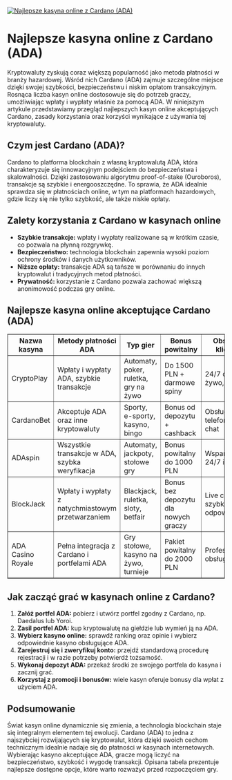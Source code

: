 [![Najlepsze kasyna online z Cardano (ADA)](https://123-caf.pages.dev/gitsignup.png)](https://vrmoo.ru/Bt82HjjY)

<h1>Najlepsze kasyna online z Cardano (ADA)</h1> <p>Kryptowaluty zyskują coraz większą popularność jako metoda płatności w branży hazardowej. Wśród nich Cardano (ADA) zajmuje szczególne miejsce dzięki swojej szybkości, bezpieczeństwu i niskim opłatom transakcyjnym. Rosnąca liczba kasyn online dostosowuje się do potrzeb graczy, umożliwiając wpłaty i wypłaty właśnie za pomocą ADA. W niniejszym artykule przedstawiamy przegląd najlepszych kasyn online akceptujących Cardano, zasady korzystania oraz korzyści wynikające z używania tej kryptowaluty.</p>  <h2>Czym jest Cardano (ADA)?</h2> <p>Cardano to platforma blockchain z własną kryptowalutą ADA, która charakteryzuje się innowacyjnym podejściem do bezpieczeństwa i skalowalności. Dzięki zastosowaniu algorytmu proof-of-stake (Ouroboros), transakcje są szybkie i energooszczędne. To sprawia, że ADA idealnie sprawdza się w płatnościach online, w tym na platformach hazardowych, gdzie liczy się nie tylko szybkość, ale także niskie opłaty.</p>  <h2>Zalety korzystania z Cardano w kasynach online</h2> <ul>   <li><strong>Szybkie transakcje:</strong> wpłaty i wypłaty realizowane są w krótkim czasie, co pozwala na płynną rozgrywkę.</li>   <li><strong>Bezpieczeństwo:</strong> technologia blockchain zapewnia wysoki poziom ochrony środków i danych użytkowników.</li>   <li><strong>Niższe opłaty:</strong> transakcje ADA są tańsze w porównaniu do innych kryptowalut i tradycyjnych metod płatności.</li>   <li><strong>Prywatność:</strong> korzystanie z Cardano pozwala zachować większą anonimowość podczas gry online.</li> </ul>  <h2>Najlepsze kasyna online akceptujące Cardano (ADA)</h2> <table border="1" cellpadding="8" cellspacing="0">   <thead>     <tr>       <th>Nazwa kasyna</th>       <th>Metody płatności ADA</th>       <th>Typ gier</th>       <th>Bonus powitalny</th>       <th>Obsługa klienta</th>     </tr>   </thead>   <tbody>     <tr>       <td>CryptoPlay</td>       <td>Wpłaty i wypłaty ADA, szybkie transakcje</td>       <td>Automaty, poker, ruletka, gry na żywo</td>       <td>Do 1500 PLN + darmowe spiny</td>       <td>24/7 czat na żywo, e-mail</td>     </tr>     <tr>       <td>CardanoBet</td>       <td>Akceptuje ADA oraz inne kryptowaluty</td>       <td>Sporty, e-sporty, kasyno, bingo</td>       <td>Bonus od depozytu + cashback</td>       <td>Obsługa telefoniczna i chat</td>     </tr>     <tr>       <td>ADAspin</td>       <td>Wszystkie transakcje w ADA, szybka weryfikacja</td>       <td>Automaty, jackpoty, stołowe gry</td>       <td>Bonus powitalny do 1000 PLN</td>       <td>Wsparcie 24/7 i FAQ</td>     </tr>     <tr>       <td>BlockJack</td>       <td>Wpłaty i wypłaty z natychmiastowym przetwarzaniem</td>       <td>Blackjack, ruletka, sloty, betfair</td>       <td>Bonus bez depozytu dla nowych graczy</td>       <td>Live chat, szybkie odpowiedzi</td>     </tr>     <tr>       <td>ADA Casino Royale</td>       <td>Pełna integracja z Cardano i portfelami ADA</td>       <td>Gry stołowe, kasyno na żywo, turnieje</td>       <td>Pakiet powitalny do 2000 PLN</td>       <td>Profesjonalna obsługa 24/7</td>     </tr>   </tbody> </table>  <h2>Jak zacząć grać w kasynach online z Cardano?</h2> <ol>   <li><strong>Załóż portfel ADA:</strong> pobierz i utwórz portfel zgodny z Cardano, np. Daedalus lub Yoroi.</li>   <li><strong>Zasil portfel ADA:</strong> kup kryptowalutę na giełdzie lub wymień ją na ADA.</li>   <li><strong>Wybierz kasyno online:</strong> sprawdź ranking oraz opinie i wybierz odpowiednie kasyno obsługujące ADA.</li>   <li><strong>Zarejestruj się i zweryfikuj konto:</strong> przejdź standardową procedurę rejestracji i w razie potrzeby potwierdź tożsamość.</li>   <li><strong>Wykonaj depozyt ADA:</strong> przekaż środki ze swojego portfela do kasyna i zacznij grać.</li>   <li><strong>Korzystaj z promocji i bonusów:</strong> wiele kasyn oferuje bonusy dla wpłat z użyciem ADA.</li> </ol>  <h2>Podsumowanie</h2> <p>Świat kasyn online dynamicznie się zmienia, a technologia blockchain staje się integralnym elementem tej ewolucji. Cardano (ADA) to jedna z najszybciej rozwijających się kryptowalut, która dzięki swoich cechom technicznym idealnie nadaje się do płatności w kasynach internetowych. Wybierając kasyno akceptujące ADA, gracze mogą liczyć na bezpieczeństwo, szybkość i wygodę transakcji. Opisana tabela prezentuje najlepsze dostępne opcje, które warto rozważyć przed rozpoczęciem gry.</p>